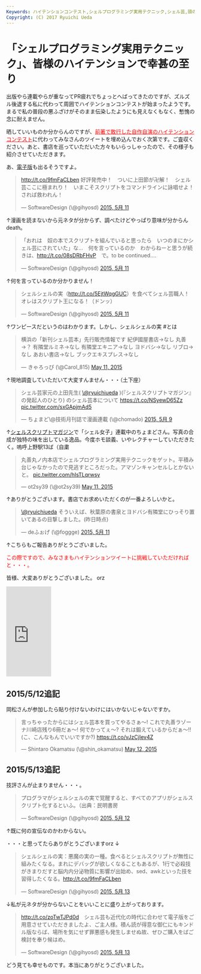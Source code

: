 ```yaml
---
Keywords: ハイテンションコンテスト,シェルプログラミング実用テクニック,シェル芸,頭の中だだ漏らし
Copyright: (C) 2017 Ryuichi Ueda
---
```


# 「シェルプログラミング実用テクニック」、皆様のハイテンションで幸甚の至り
出版やら連載やらが重なってPR疲れでちょっとへばってきたのですが、ズルズル後退する私に代わって周囲でハイテンションコンテストが始まったようです。まるで私の普段の悪ふざけがそのまま伝染したようにも見えなくもなく、慙愧の念に耐えません。


晒していいものか分からんのですが、<a href="/?post=03470" target="_blank" style="color:red">前著で敢行した自作自演のハイテンションコンテスト</a>に代わってみなさんのツイートを埋め込んでおく次第です。ご査収ください。あと、書店を巡っていただいた方々もいらっしゃったので、その様子も紹介させていただきます。

あ、<a href="https://gihyo.jp/dp/ebook/2015/978-4-7741-7403-7" target="_blank">電子版</a>も出るそうですよ。

<blockquote class="twitter-tweet" lang="ja"><p lang="ja" dir="ltr"><a href="http://t.co/9fmFaCLben">http://t.co/9fmFaCLben</a>&#10;好評発売中！　ついに上田節が卍解！　シェル芸ここに極まれり！　いまこそスクリプトをコマンドラインに詠唱せよ！　されば救われん！</p>&mdash; SoftwareDesign (\@gihyosd) <a href="https://twitter.com/gihyosd/status/597595088814878720">2015, 5月 11</a></blockquote>
<script async src="//platform.twitter.com/widgets.js" charset="utf-8"></script>

↑漫画を読まないから元ネタが分からず、調べたけどやっぱり意味が分からんdeath。

<blockquote class="twitter-tweet" data-cards="hidden" lang="ja"><p lang="ja" dir="ltr">「おれは　奴の本でスクリプトを組んでいると思ったら　いつのまにかシェル芸にされていた」な…　何を言っているのか　わからねーと思うが続きは、<a href="http://t.co/08sDRbFHvP">http://t.co/08sDRbFHvP</a>　で。to be continued....</p>&mdash; SoftwareDesign (\@gihyosd) <a href="https://twitter.com/gihyosd/status/597680408885530625">2015, 5月 11</a></blockquote>
<script async src="//platform.twitter.com/widgets.js" charset="utf-8"></script>

↑何を言っているのか分かりません！


<blockquote class="twitter-tweet" data-cards="hidden" lang="ja"><p lang="ja" dir="ltr">シェルシェルの実（<a href="http://t.co/5EjtWqgGUC">http://t.co/5EjtWqgGUC</a>）を食べてシェル芸職人！&#10;&#10;オレはスクリプト王になる！（ドンッ）</p>&mdash; SoftwareDesign (\@gihyosd) <a href="https://twitter.com/gihyosd/status/597681712613601280">2015, 5月 11</a></blockquote>
<script async src="//platform.twitter.com/widgets.js" charset="utf-8"></script>

↑ワンピースだというのはわかります。しかし、シェルシェルの実 #とは


<blockquote class="twitter-tweet" data-partner="tweetdeck"><p lang="ja" dir="ltr">横浜の「新刊シェル芸本」先行販売情報です&#10;&#10;紀伊國屋書店→なし&#10;丸善→？&#10;有隣堂ルミネ→なし&#10;有隣堂エキニア→なし&#10;ヨドバシ→なし&#10;リブロ→なし&#10;あおい書店→なし&#10;ブックエキスプレス→なし</p>&mdash; きゃろっぴ (\@Carol_815) <a href="https://twitter.com/Carol_815/status/597739354287538176">May 11, 2015</a></blockquote>
<script async src="//platform.twitter.com/widgets.js" charset="utf-8"></script>

↑現地調査していただいて大変すんません・・・（土下座）

<blockquote class="twitter-tweet" lang="ja"><p lang="ja" dir="ltr">シェル芸家元の上田先生( <a href="https://twitter.com/ryuichiueda">\@ryuichiueda</a> )(『シェルスクリプトマガジン』の発起人のひとり)&#10;のシェル芸本について&#10;<a href="https://t.co/NSyewD65Zz">https://t.co/NSyewD65Zz</a> <a href="http://t.co/sxGApjmAd5">pic.twitter.com/sxGApjmAd5</a></p>&mdash; ちょまど\@技術月刊誌で漫画連載 (\@chomado) <a href="https://twitter.com/chomado/status/597082387823001600">2015, 5月 9</a></blockquote>
<script async src="//platform.twitter.com/widgets.js" charset="utf-8"></script>

↑<a href="http://www.amazon.co.jp/s/ref=nb_sb_noss_1?__mk_ja_JP=%E3%82%AB%E3%82%BF%E3%82%AB%E3%83%8A&url=search-alias%3Dstripbooks&field-keywords=%E3%82%B7%E3%82%A7%E3%83%AB%E3%82%B9%E3%82%AF%E3%83%AA%E3%83%97%E3%83%88%E3%83%9E%E3%82%AC%E3%82%B8%E3%83%B3" target="_blank">シェルスクリプトマガジン</a>で「シェル女子」連載中のちょまどさん。写真の合成が独特の味を出している逸品。今度ホモ談義、いやレクチャーしていただきたく。嗚呼上野駅13ば（自粛


<blockquote class="twitter-tweet" data-partner="tweetdeck"><p lang="ja" dir="ltr">丸善丸ノ内本店でシェルプログラミング実用テクニックをゲット。平積み台じゃなかったので見逃すところだった。アマゾンキャンセルしとかないと。 <a href="http://t.co/hIsTLqrwsy">pic.twitter.com/hIsTLqrwsy</a></p>&mdash; ot2sy39 (\@ot2sy39) <a href="https://twitter.com/ot2sy39/status/597691011909877761">May 11, 2015</a></blockquote>
<script async src="//platform.twitter.com/widgets.js" charset="utf-8"></script>

↑ありがとうございます。書店でお求めいただくのが一番よろしいかと。

<blockquote class="twitter-tweet" lang="ja"><p lang="ja" dir="ltr"><a href="https://twitter.com/ryuichiueda">\@ryuichiueda</a> そういえば、秋葉原の書泉とヨドバシ有隣堂にひっそり置いてあるの目撃しました。(昨日時点)</p>&mdash; deふぉげ (\@foggge) <a href="https://twitter.com/foggge/status/597613803958718464">2015, 5月 11</a></blockquote>
<script async src="//platform.twitter.com/widgets.js" charset="utf-8"></script>


↑こちらもご報告ありがとうございました。


<span style="color:red">この際ですので、みなさまもハイテンションツイートに挑戦していただければと・・・。</span>



皆様、大変ありがとうございました。 orz


<iframe src="http://rcm-fe.amazon-adsystem.com/e/cm?lt1=_blank&bc1=000000&IS2=1&bg1=FFFFFF&fc1=000000&lc1=0000FF&t=ryuichiueda-22&o=9&p=8&l=as4&m=amazon&f=ifr&ref=ss_til&asins=4774173444" style="width:120px;height:240px;" scrolling="no" marginwidth="0" marginheight="0" frameborder="0"></iframe>


<h2>2015/5/12追記</h2>


岡松さんが参加したら貼り付けないわけにはいかないじゃないですか。

<blockquote class="twitter-tweet" data-partner="tweetdeck"><p lang="ja" dir="ltr">言っちゃったからにはシェル芸本を買ってやるさぁ〜! これで丸善ラゾーナ川崎店残り6冊だぁ〜! 何でかってぇ〜? それは鍛えているからだぁ〜!! (こ、こんなもんでいいですか?) <a href="https://t.co/vJzCjIev4Z">https://t.co/vJzCjIev4Z</a></p>&mdash; Shintaro Okamatsu (\@shin_okamatsu) <a href="https://twitter.com/shin_okamatsu/status/598076357030105088">May 12, 2015</a></blockquote>
<script async src="//platform.twitter.com/widgets.js" charset="utf-8"></script>


<h2>2015/5/13追記</h2>

技評さんが止まりません・・・。

<blockquote class="twitter-tweet" lang="ja"><p lang="ja" dir="ltr">プログラマがシェルシェルの実で覚醒すると、すべてのアプリがシェルスクリプト化するといふ。（出典：民明書房</p>&mdash; SoftwareDesign (\@gihyosd) <a href="https://twitter.com/gihyosd/status/598026502123356160">2015, 5月 12</a></blockquote>
<script async src="//platform.twitter.com/widgets.js" charset="utf-8"></script>

↑既に何の宣伝なのかわからない。

・・・と思ってたらありがとうございますorz ↓

<blockquote class="twitter-tweet" lang="ja"><p lang="ja" dir="ltr">シェルシェルの実：悪魔の実の一種。食べるとシェルスクリプトが無性に組みたくなる。まれにデバッグが欲しくなることもあるが、1行で必殺技がきまりだすと脳内内分泌物質に影響が出始め、sed、awkといった技を習得したくなる。<a href="http://t.co/9fmFaCLben">http://t.co/9fmFaCLben</a></p>&mdash; SoftwareDesign (\@gihyosd) <a href="https://twitter.com/gihyosd/status/598303336337580032">2015, 5月 13</a></blockquote>
<script async src="//platform.twitter.com/widgets.js" charset="utf-8"></script>


↓私が元ネタが分からないことをいいことに盛り上がっております。

<blockquote class="twitter-tweet" lang="ja"><p lang="ja" dir="ltr"><a href="http://t.co/zoTwTJPd0d">http://t.co/zoTwTJPd0d</a>　シェル芸も近代化の時代に合わせて電子版をご用意させていただきましたよ、ご主人様。積ん読が得意な御仁にもキンドル版ならば、場所を気にせず罪悪感も発生しませぬ故、ぜひご購入をばご検討を奉り候はめ。</p>&mdash; SoftwareDesign (\@gihyosd) <a href="https://twitter.com/gihyosd/status/598401951273889792">2015, 5月 13</a></blockquote>
<script async src="//platform.twitter.com/widgets.js" charset="utf-8"></script>


どう見ても幸せものです。本当にありがとうございました。
